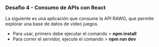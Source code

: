 ### Desafio 4 - Consumo de APIs con React

La siguiente es una aplicación que consume la API RAWG, que permite explorar una base de datos de video juegos. 

- Para usar, primero debe ejecutar el comando > **npm install**
- Para correr el servidor, ejecute el comando > **npm run dev**
